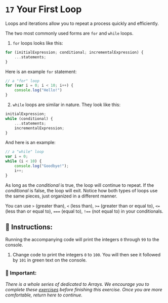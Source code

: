 # `17` Your First Loop

Loops and iterations allow you to repeat a process quickly and efficiently. 

The two most commonly used forms are `for` and `while` loops. 

1.  `for` loops looks like this:

```js
for (initialExpression; conditional; incrementalExpression) {
    ...statements;
}
```
Here is an example `for` statement:

```js
// a "for" loop
for (var i = 0; i < 10; i++) {
    console.log("Hello!")
}
```


2. `while` loops are similar in nature.  They look like this:

```js
initialExpression;
while (conditional) {
    ...statements;
    incrementalExpression;
}
```
And here is an example:

```js
// a "while" loop
var i = 0;
while (i < 10) {
    console.log("Goodbye!");
    i++;
}
```
As long as the *conditional* is true, the loop will continue to repeat.  If the *conditional* is false, the loop will exit.  Notice how both types of loops use the same pieces, just organized in a different manner.

You can use `>` (greater than), `<` (less than), `>=` (greater than or equal to), `<=` (less than or equal to), `===` (equal to), `!==` (not equal to) in your conditionals.

## :pencil: Instructions:
 
Running the accompanying code will print the integers `0` through `99` to the console.

1. Change code to print the integers `0` to `100`. You will then see it followed by `101` in green text on the console.

### :mag_right: Important:

*There is a whole series of dedicated to Arrays.  We encourage you to complete these [exercises](https://gitpod.io/#https://github.com/4GeeksAcademy/javascript-arrays-exercises-tutorial)  before finishing this exercise. Once you are more comfortable, return here to continue.*
